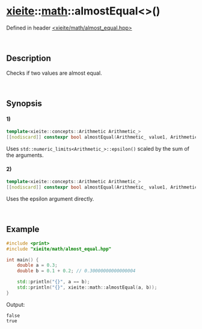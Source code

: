 # [xieite](../../xieite.md)\:\:[math](../../math.md)\:\:almostEqual\<\>\(\)
Defined in header [<xieite/math/almost_equal.hpp>](../../../include/xieite/math/almost_equal.hpp)

&nbsp;

## Description
Checks if two values are almost equal.

&nbsp;

## Synopsis
#### 1)
```cpp
template<xieite::concepts::Arithmetic Arithmetic_>
[[nodiscard]] constexpr bool almostEqual(Arithmetic_ value1, Arithmetic_ value2) noexcept;
```
Uses `std::numeric_limits<Arithmetic_>::epsilon()` scaled by the sum of the arguments.
#### 2)
```cpp
template<xieite::concepts::Arithmetic Arithmetic_>
[[nodiscard]] constexpr bool almostEqual(Arithmetic_ value1, Arithmetic_ value2, Arithmetic_ epsilon) noexcept;
```
Uses the epsilon argument directly.

&nbsp;

## Example
```cpp
#include <print>
#include "xieite/math/almost_equal.hpp"

int main() {
    double a = 0.3;
    double b = 0.1 + 0.2; // 0.30000000000000004

    std::println("{}", a == b);
    std::println("{}", xieite::math::almostEqual(a, b));
}
```
Output:
```
false
true
```
